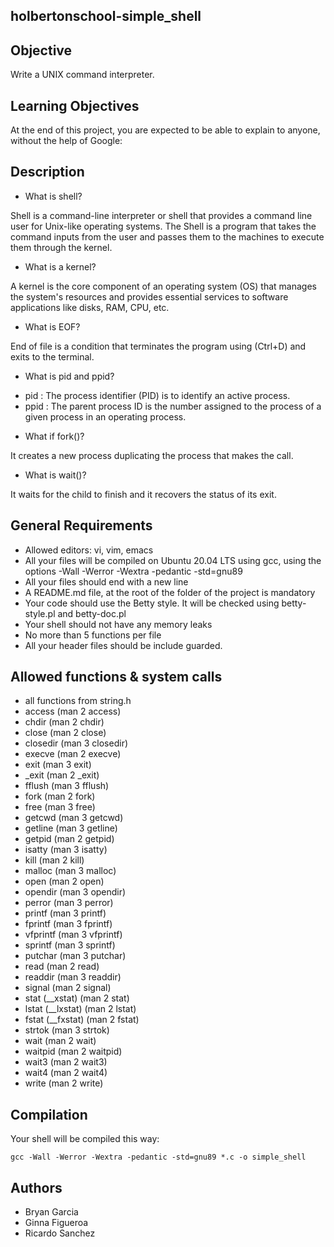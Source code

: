## holbertonschool-simple_shell


## Objective

Write a UNIX command interpreter.

## Learning Objectives

At the end of this project, you are expected to be able to explain to anyone, without the help of Google:

## Description

- What is shell?

Shell is a command-line interpreter or shell that provides a command line user for Unix-like operating systems. The Shell is a program that takes the command inputs from the user and passes them to the machines to execute them through the kernel.

- What is a kernel?

A kernel is the core component of an operating system (OS) that manages the system's resources and provides essential services to software applications like disks, RAM, CPU, etc.

- What is EOF?

End of file is a condition that terminates the program using (Ctrl+D) and exits to the terminal.

- What is pid and ppid?

* pid : The process identifier (PID) is to identify an active process.
* ppid : The parent process ID is the number assigned to the process of a given process in an operating process.

- What if fork()?

It creates a new process duplicating the process that makes the call.

- What is wait()?

It waits for the child to finish and it recovers the status of its exit.

## General Requirements

* Allowed editors: vi, vim, emacs
* All your files will be compiled on Ubuntu 20.04 LTS using gcc, using the options -Wall -Werror -Wextra -pedantic -std=gnu89
* All your files should end with a new line
* A README.md file, at the root of the folder of the project is mandatory
* Your code should use the Betty style. It will be checked using betty-style.pl and betty-doc.pl
* Your shell should not have any memory leaks
* No more than 5 functions per file
* All your header files should be include guarded.

## Allowed functions & system calls

* all functions from string.h
* access (man 2 access)
* chdir (man 2 chdir)
* close (man 2 close)
* closedir (man 3 closedir)
* execve (man 2 execve)
* exit (man 3 exit)
* _exit (man 2 _exit)
* fflush (man 3 fflush)
* fork (man 2 fork)
* free (man 3 free)
* getcwd (man 3 getcwd)
* getline (man 3 getline)
* getpid (man 2 getpid)
* isatty (man 3 isatty)
* kill (man 2 kill)
* malloc (man 3 malloc)
* open (man 2 open)
* opendir (man 3 opendir)
* perror (man 3 perror)
* printf (man 3 printf)
* fprintf (man 3 fprintf)
* vfprintf (man 3 vfprintf)
* sprintf (man 3 sprintf)
* putchar (man 3 putchar)
* read (man 2 read)
* readdir (man 3 readdir)
* signal (man 2 signal)
* stat (__xstat) (man 2 stat)
* lstat (__lxstat) (man 2 lstat)
* fstat (__fxstat) (man 2 fstat)
* strtok (man 3 strtok)
* wait (man 2 wait)
* waitpid (man 2 waitpid)
* wait3 (man 2 wait3)
* wait4 (man 2 wait4)
* write (man 2 write)

## Compilation

Your shell will be compiled this way:

```
gcc -Wall -Werror -Wextra -pedantic -std=gnu89 *.c -o simple_shell
```
## Authors

* Bryan Garcia
* Ginna Figueroa
* Ricardo Sanchez
